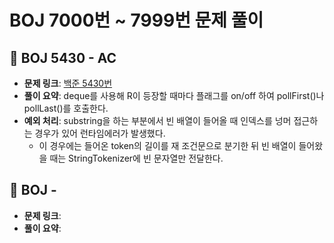 # BOJ 7000번 ~ 7999번 문제 풀이

## 📌 BOJ 5430 - AC
- **문제 링크**: [백준 5430번](https://www.acmicpc.net/problem/5430)
- **풀이 요약**: deque를 사용해 R이 등장할 때마다 플래그를 on/off 하여 pollFirst()나 pollLast()를 호출한다.
- **예외 처리**: substring을 하는 부분에서 빈 배열이 들어올 때 인덱스를 넝머 접근하는 경우가 있어 런타임에러가 발생했다.
  - 이 경우에는 들어온 token의 길이를 재 조건문으로 분기한 뒤 빈 배열이 들어왔을 때는 StringTokenizer에 빈 문자열만 전달한다.

## 📌 BOJ  -
- **문제 링크**:
- **풀이 요약**: 